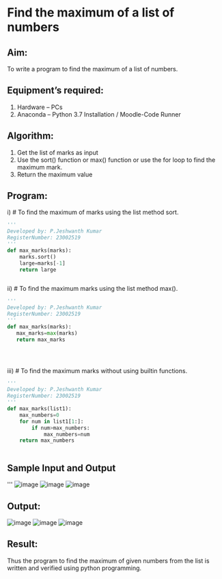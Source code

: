 # Find the maximum of a list of numbers
## Aim:
To write a program to find the maximum of a list of numbers.
## Equipment’s required:
1.	Hardware – PCs
2.	Anaconda – Python 3.7 Installation / Moodle-Code Runner
## Algorithm:
1.	Get the list of marks as input
2.	Use the sort() function or max() function or use the for loop to find the maximum mark.
3.	Return the maximum value
## Program:

i)	# To find the maximum of marks using the list method sort.
```Python
'''
Developed by: P.Jeshwanth Kumar
RegisterNumber: 23002519
'''
def max_marks(marks):
    marks.sort()
    large=marks[-1]
    return large



```

ii)	# To find the maximum marks using the list method max().
```Python
''' 
Developed by: P.Jeshwanth Kumar
RegisterNumber: 23002519
'''
def max_marks(marks):
   max_marks=max(marks)
   return max_marks





```

iii) # To find the maximum marks without using builtin functions.
```Python
''' 
Developed by: P.Jeshwanth Kumar
RegisterNumber: 23002519
'''
def max_marks(list1):
    max_numbers=0
    for num in list1[1:]:
        if num>max_numbers:
            max_numbers=num
    return max_numbers        



```
## Sample Input and Output
''' 
![image](https://github.com/Jeshwanthkumarpayyavula/FindMaximum/assets/145742402/cfefdeaa-78fe-4a1a-bc77-144697ada2cd)
![image](https://github.com/Jeshwanthkumarpayyavula/FindMaximum/assets/145742402/b55e2fa1-ada5-48ef-8137-02053412c469)
![image](https://github.com/Jeshwanthkumarpayyavula/FindMaximum/assets/145742402/bbbdfc85-3161-4148-bc88-66a82a33de1f)




## Output:
![image](https://github.com/Jeshwanthkumarpayyavula/FindMaximum/assets/145742402/8349887d-eba0-43b3-9498-7e9bcfb3f72c)
![image](https://github.com/Jeshwanthkumarpayyavula/FindMaximum/assets/145742402/3d98d357-1fd8-4e35-ab18-3bff26576237)
![image](https://github.com/Jeshwanthkumarpayyavula/FindMaximum/assets/145742402/465fb66c-7c86-4ade-ac15-470ff8e3861d)




## Result:
Thus the program to find the maximum of given numbers from the list is written and verified using python programming.
